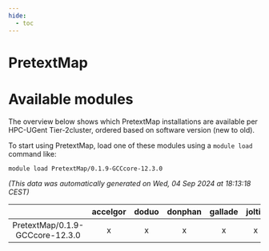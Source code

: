 ```yaml
---
hide:
  - toc
---
```


PretextMap
==========

# Available modules


The overview below shows which PretextMap installations are available per HPC-UGent Tier-2cluster, ordered based on software version (new to old).

To start using PretextMap, load one of these modules using a `module load` command like:

```shell
module load PretextMap/0.1.9-GCCcore-12.3.0
```

*(This data was automatically generated on Wed, 04 Sep 2024 at 18:13:18 CEST)*  

| |accelgor|doduo|donphan|gallade|joltik|shinx|skitty|
| :---: | :---: | :---: | :---: | :---: | :---: | :---: | :---: |
|PretextMap/0.1.9-GCCcore-12.3.0|x|x|x|x|x|x|x|
